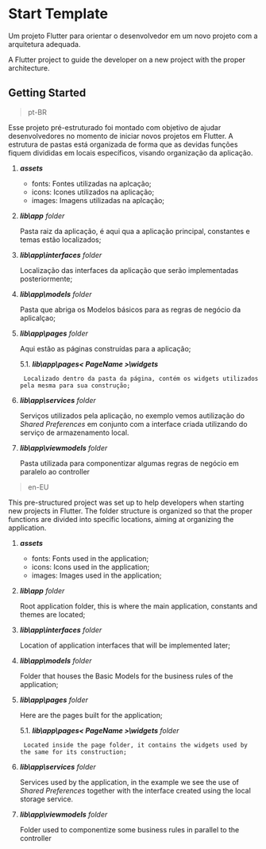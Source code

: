 # Start Template


Um projeto Flutter para orientar o desenvolvedor em um novo projeto com a arquitetura adequada.

A Flutter project to guide the developer on a new project with the proper architecture.

## Getting Started

> pt-BR

Esse projeto pré-estruturado foi montado com objetivo de ajudar desenvolvedores no momento de iniciar novos projetos em Flutter.
A estrutura de pastas está organizada de forma que as devidas funções fiquem divididas em locais específicos, visando organização da aplicação.

1. _**assets**_

    - fonts: Fontes utilizadas na aplcação;
    - icons: Icones utilizados na aplicação;
    - images: Imagens utilizadas na aplcação;


2. _**lib\app** folder_

    Pasta raiz da aplicação, é aqui qua a aplicação principal, constantes e temas estão localizados;

3. _**lib\app\interfaces** folder_

    Localização das interfaces da aplicação que serão implementadas posteriormente;

4. _**lib\app\models** folder_

    Pasta que abriga os Modelos básicos para as regras de negócio da aplicalçao;

5. _**lib\app\pages** folder_

    Aqui estão as páginas construídas para a aplicação;

    5.1. _**lib\app\pages\< PageName >\widgets**_

        Localizado dentro da pasta da página, contém os widgets utilizados pela mesma para sua construção;

6. _**lib\app\services** folder_

    Serviços utilizados pela aplicação, no exemplo vemos autilização do _Shared Preferences_ em conjunto com a interface criada utilizando do serviço de armazenamento local.

7. _**lib\app\viewmodels** folder_

    Pasta utilizada para componentizar algumas regras de negócio em paralelo ao controller

> en-EU

This pre-structured project was set up to help developers when starting new projects in Flutter.
The folder structure is organized so that the proper functions are divided into specific locations, aiming at organizing the application.

1. _**assets**_

    - fonts: Fonts used in the application;
    - icons: Icons used in the application;
    - images: Images used in the application;

2. _**lib\app** folder_

    Root application folder, this is where the main application, constants and themes are located;

3. _**lib\app\interfaces** folder_

    Location of application interfaces that will be implemented later;

4. _**lib\app\models** folder_

    Folder that houses the Basic Models for the business rules of the application;

5. _**lib\app\pages** folder_

    Here are the pages built for the application;

    5.1. _**lib\app\pages\< PageName >\widgets** folder_

        Located inside the page folder, it contains the widgets used by the same for its construction;

6. _**lib\app\services** folder_

    Services used by the application, in the example we see the use of _Shared Preferences_ together with the interface created using the local storage service.

7. _**lib\app\viewmodels** folder_

    Folder used to componentize some business rules in parallel to the controller
